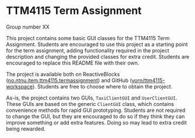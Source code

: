 TTM4115 Term Assignment
=======================
Group number XX

This project contains some basic GUI classes for the TTM4115 Term Assignment.
Students are encouraged to use this project as a starting point for the term assignment, adding functionality required in the project description and changing the provided classes for extra credit.
Students are encouraged to replace this README file with their own.

The project is available both on ReactiveBlocks ([no.ntnu.item.ttm4115.termassignment](http://blocks.bitreactive.com/#/library/_NuSVsKOdEeOlvM2Rtrpuog/2.2.0)) and GitHub ([yorn/ttm4115-workspace](https://github.com/yorn/ttm4115-workspace)).
Students are free to choose where to obtain the project.

As-is, the project contains two GUIs, `TaxiClientGUI` and `UserClientGUI`.
These GUIs are based on the generic `ClientGUI` class, which contains convenience methods for rapid GUI prototyping.
Students are not required to change the GUI, but they are encouraged to do so if they think they can improve something or add extra features.
Doing so may lead to extra credit being rewarded.